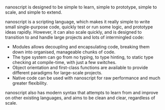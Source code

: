 nanoscript is designed to be simple to learn, simple to prototype, simple to scale, and simple to extend.

nanoscript is a scripting language, which makes it really simple to write small single-purpose code, quickly test or run some logic, and prototype ideas rapidly. However, it can also scale quickly, and is designed to transition to and handle large projects and lots of intermingled code:

- Modules allows decoupling and encapsulating code, breaking them down into organised, manageable chunks of code.
- The type system can go from no typing, to type hinting, to static type checking at compile-time, with just a few switches.
- Object orientation and first-class functions are available to provide different paradigms for large-scale projects.
- Native code can be used with nanoscript for raw performance and much greater flexibility.

nanoscript also has modern syntax that attempts to learn from and improve on other existing languages, and aims to be clean and clear, regardless of scale.
